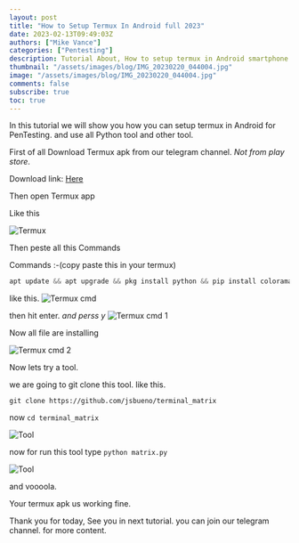 ```yaml
---
layout: post
title: "How to Setup Termux In Android full 2023"
date: 2023-02-13T09:49:03Z
authors: ["Mike Vance"]
categories: ["Pentesting"]
description: Tutorial About, How to setup termux in Android smartphone for PenTesting and use all tools.
thumbnail: "/assets/images/blog/IMG_20230220_044004.jpg"
image: "/assets/images/blog/IMG_20230220_044004.jpg"
comments: false
subscribe: true
toc: true
---
```


In this tutorial we will show you how you can setup termux in Android for PenTesting. and use all Python tool and other tool.

First of all Download Termux apk from our telegram channel. *Not from play store*.

Download link: [Here](https://t.me/cyberassemble/578)

Then open Termux app

Like this

![Termux](/assets/images/blog/Screenshot_2023-02-20-04-44-32-60_84d3000e3f4017145260f7618db1d683.jpg)

Then peste all this Commands

Commands :-(copy paste this in your termux) 
```python
apt update && apt upgrade && pkg install python && pip install colorama && pip install requests && pip install telethon && pip install licensing && pip install rich && python3 -m pip install --upgrade pip setuptools wheel
```

like this.
![Termux cmd](/assets/images/blog/Screenshot_2023-02-20-04-44-52-64_84d3000e3f4017145260f7618db1d683.jpg)

then hit enter. *and perss y*
![Termux cmd 1](/assets/images/blog/Screenshot_2023-02-20-04-45-14-06_84d3000e3f4017145260f7618db1d683.jpg)

Now all file are installing

![Termux cmd 2](/assets/images/blog/Screenshot_2023-02-20-04-46-31-86_84d3000e3f4017145260f7618db1d683.jpg)

Now lets try a tool.

we are going to git clone this tool. like this.

```git clone https://github.com/jsbueno/terminal_matrix```

now ```cd terminal_matrix```

![Tool](/assets/images/blog/Screenshot_2023-02-20-05-01-34-24_84d3000e3f4017145260f7618db1d683.jpg)

now for run this tool type ```python matrix.py```

![Tool](/assets/images/blog/Screenshot_2023-02-20-05-01-59-73_84d3000e3f4017145260f7618db1d683.jpg)

and voooola.

Your termux apk us working fine.


Thank you for today, See you in next tutorial. you can join our telegram channel. for more content.
